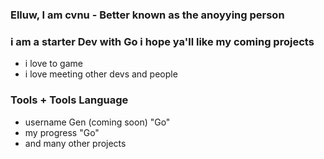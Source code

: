 ### Elluw, I am cvnu - Better known as the anoyying person

### i am a starter Dev with Go i hope ya'll like my coming projects
- i love to game
- i love meeting other devs and people


### Tools + Tools Language
- username Gen (coming soon) "Go"
- my progress "Go"
- and many other projects


